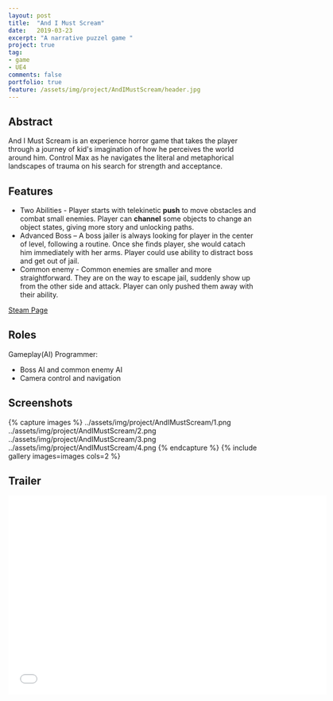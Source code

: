 ```yaml
---
layout: post
title:  "And I Must Scream"
date:   2019-03-23
excerpt: "A narrative puzzel game "
project: true
tag:
- game 
- UE4
comments: false
portfolio: true
feature: /assets/img/project/AndIMustScream/header.jpg
---
```

 
## Abstract
And I Must Scream is an experience horror game that takes the player through a journey of kid's imagination of how he perceives the world around him. Control Max as he navigates the literal and metaphorical landscapes of trauma on his search for strength and acceptance.

## Features
* Two Abilities - Player starts with telekinetic **push** to move obstacles and combat small enemies. Player can **channel** some objects to change an object states, giving more story and unlocking paths.
* Advanced Boss – A boss jailer is always looking for player in the center of level, following a routine. Once she finds player, she would catach him immediately with her arms. Player could use ability to distract boss and get out of jail.
* Common enemy - Common enemies are smaller and more straightforward. They are on the way to escape jail, suddenly show up from the other side and attack. Player can only pushed them away with their ability.
    
[Steam Page](https://store.steampowered.com/app/1022180/And_I_Must_Scream/)

<!-- <div markdown="0"><a href="https://drive.google.com/open?id=1M28BzJ4TJrT6ebPQtzz7QNPwDzyN9Tzb" class="btn btn-info">Download</a></div> -->

## Roles

Gameplay(AI) Programmer: 

* Boss AI and common enemy AI
* Camera control and navigation

## Screenshots

{% capture images %}
    ../assets/img/project/AndIMustScream/1.png
    ../assets/img/project/AndIMustScream/2.png
    ../assets/img/project/AndIMustScream/3.png
    ../assets/img/project/AndIMustScream/4.png
{% endcapture %}
{% include gallery images=images cols=2 %}

## Trailer
<iframe width="640" height="400" src="../assets/img/project/AndIMustScream/trailer.mp4" frameborder="0" allow="accelerometer; autoplay; encrypted-media; gyroscope; picture-in-picture" allowfullscreen> </iframe>
